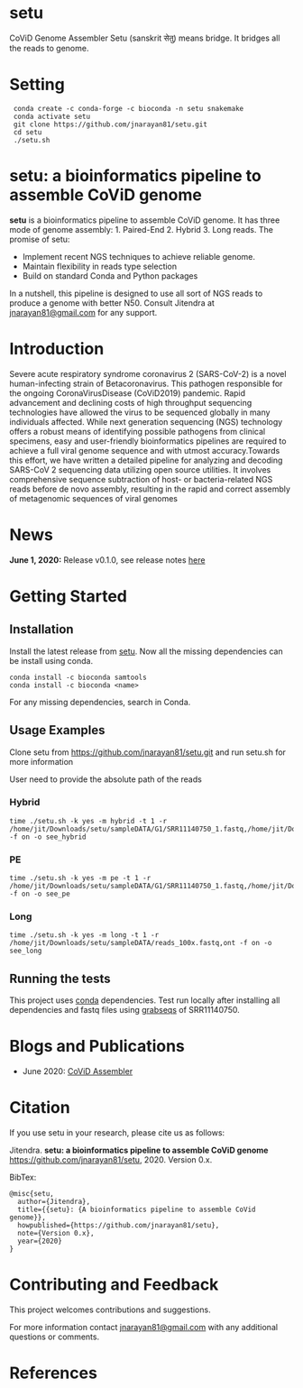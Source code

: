 # setu
CoViD Genome Assembler
Setu (sanskrit सेतु) means bridge. It bridges all the reads to genome.

# Setting
```
 conda create -c conda-forge -c bioconda -n setu snakemake
 conda activate setu
 git clone https://github.com/jnarayan81/setu.git
 cd setu
 ./setu.sh
```

<h1>setu: a bioinformatics pipeline to assemble CoViD genome</h1>

**setu** is a bioinformatics pipeline to assemble CoViD genome. It has three mode of genome assembly: 1. Paired-End 2. Hybrid 3. Long reads. The promise of setu:

* Implement recent NGS techniques to achieve reliable genome.
* Maintain flexibility in reads type selection
* Build on standard Conda and Python packages

In a nutshell, this pipeline is designed to use all sort of NGS reads to produce a genome with better N50. Consult Jitendra at jnarayan81@gmail.com for any support.

# Introduction

Severe acute respiratory syndrome coronavirus 2 (SARS-CoV-2) is a novel human-infecting strain of Betacoronavirus. This pathogen responsible for the ongoing CoronaVirusDisease (CoViD2019) pandemic. Rapid advancement and declining costs of high throughput sequencing technologies have allowed the virus to be sequenced globally in many individuals affected. While next generation sequencing (NGS) technology offers a robust means of identifying possible pathogens from clinical specimens, easy and user-friendly bioinformatics pipelines are required to achieve a full viral genome sequence and with utmost accuracy.Towards this effort, we have written a detailed pipeline for analyzing and decoding SARS-CoV 2 sequencing data utilizing open source utilities. It involves comprehensive sequence subtraction of host- or bacteria-related NGS reads before de novo assembly, resulting in the rapid and correct assembly of metagenomic sequences of viral genomes

# News

**June 1, 2020:** Release v0.1.0, see release notes [here](http://bioinformaticsonline.com/setu)

# Getting Started

## Installation

Install the latest release from [setu](https://github.com/jnarayan81/setu). Now all the missing dependencies can be install using conda.
```
conda install -c bioconda samtools
conda install -c bioconda <name>
```
For any missing dependencies, search in Conda.

## Usage Examples
Clone setu from https://github.com/jnarayan81/setu.git and run setu.sh for more information

User need to provide the absolute path of the reads
### Hybrid
```
time ./setu.sh -k yes -m hybrid -t 1 -r /home/jit/Downloads/setu/sampleDATA/G1/SRR11140750_1.fastq,/home/jit/Downloads/setu/sampleDATA/G1/SRR11140750_2.fastq,/home/jit/Downloads/setu/sampleDATA/reads_100x.fastq,ont -f on -o see_hybrid
```

### PE
```
time ./setu.sh -k yes -m pe -t 1 -r /home/jit/Downloads/setu/sampleDATA/G1/SRR11140750_1.fastq,/home/jit/Downloads/setu/sampleDATA/G1/SRR11140750_2.fastq -f on -o see_pe
```
### Long
```
time ./setu.sh -k yes -m long -t 1 -r /home/jit/Downloads/setu/sampleDATA/reads_100x.fastq,ont -f on -o see_long
```

## Running the tests

This project uses [conda](https://docs.conda.io/en/latest/)  dependencies. Test run locally after installing all dependencies and fastq files using [grabseqs](https://github.com/louiejtaylor/grabseqs) of SRR11140750.

# Blogs and Publications

* June 2020: [CoViD Assembler](http://bioinformaticsonline.com/setu)

# Citation

If you use setu in your research, please cite us as follows:

   Jitendra. **setu: a bioinformatics pipeline to assemble CoViD genome** https://github.com/jnarayan81/setu, 2020. Version 0.x.

BibTex:

```
@misc{setu,
  author={Jitendra},
  title={{setu}: {A bioinformatics pipeline to assemble CoVid genome}},
  howpublished={https://github.com/jnarayan81/setu},
  note={Version 0.x},
  year={2020}
}
```

# Contributing and Feedback

This project welcomes contributions and suggestions.

For more information contact [jnarayan81@gmail.com](mailto:jnarayan81@gmail.com) with any additional questions or comments.

# References

